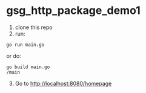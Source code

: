 # gsg_http_package_demo1

1. clone this repo
2. run:

```
go run main.go
```


or do:

```
go build main.go
/main
```


3. Go to [http://localhost:8080/homepage](http://localhost:8080/homepage)